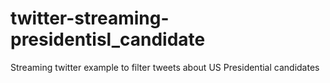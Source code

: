 # twitter-streaming-presidentisl_candidate
Streaming twitter example to filter tweets about US Presidential candidates
